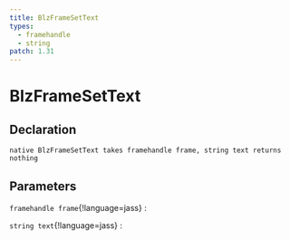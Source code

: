```yaml
---
title: BlzFrameSetText
types:
  - framehandle
  - string
patch: 1.31
---
```


# BlzFrameSetText

## Declaration

```jass
native BlzFrameSetText takes framehandle frame, string text returns nothing
```

## Parameters
`framehandle frame`{!language=jass}
: 

`string text`{!language=jass}
: 
